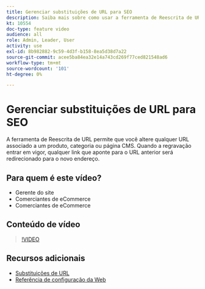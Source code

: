 ```yaml
---
title: Gerenciar substituições de URL para SEO
description: Saiba mais sobre como usar a ferramenta de Reescrita de URL para alterar qualquer URL associado a um produto, categoria ou página CMS.
kt: 10554
doc-type: feature video
audience: all
role: Admin, Leader, User
activity: use
exl-id: 8b982882-9c59-4d3f-b158-8ea5d38d7a22
source-git-commit: acee5ba84ea32e14a743cd269f77ced821548ad6
workflow-type: tm+mt
source-wordcount: '101'
ht-degree: 0%

---
```


# Gerenciar substituições de URL para SEO

A ferramenta de Reescrita de URL permite que você altere qualquer URL associado a um produto, categoria ou página CMS. Quando a regravação entrar em vigor, qualquer link que aponte para o URL anterior será redirecionado para o novo endereço.

## Para quem é este vídeo?

- Gerente do site
- Comerciantes de eCommerce
- Comerciantes de eCommerce

## Conteúdo de vídeo

>[!VIDEO](https://video.tv.adobe.com/v/343751?quality=12&learn=on)

## Recursos adicionais

- [Substituições de URL](https://docs.magento.com/user-guide/marketing/url-rewrite.html)
- [Referência de configuração da Web](https://docs.magento.com/user-guide/configuration/general/web.html)
